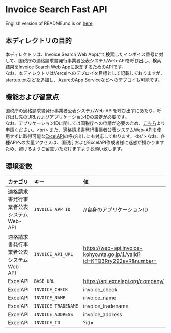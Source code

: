 # Invoice Search Fast API

English version of README.md is on [here](/README_EN.md)

## 本ディレクトリの目的
本ディレクトリは、Invoice Search Web Appにて検索したインボイス番号に対して、国税庁の適格請求書発行事業者公表システムWeb-APIを呼び出し、検索結果をInvoice Search Web Appに返却するためのAPIです。<br/>
なお、本ディレクトリはVercelへのデプロイを目標として記載しておりますが、startup.txtなどを追加し、AzureのApp Serviceなどへのデプロイも可能です。

## 機能および留意点
国税庁の適格請求書発行事業者公表システムWeb-APIを呼び出すにあたり、呼び出し先のURLおよびアプリケーションIDの設定が必要です。<br/>
なお、アプリケーションIDに関しては国税庁への申請が必要のため、[こちら]("https://www.invoice-kohyo.nta.go.jp/web-api/index.html")より申請ください。<br/>
また、適格請求書発行事業者公表システムWeb-APIを使用せずに取得可能な[ExcelAPI]("https://excelapi.org/docs/")の呼び出しにも対応しております。<br/>
なお、各種APIへの大量アクセスは、国税庁およびExcelAPI作成者様に迷惑が掛かりますため、避けるようご留意いただけますようお願い致します。

## 環境変数
| カテゴリ                                | キー                | 値                                                                       | 
| :-------------------------------------- | :------------------ | :----------------------------------------------------------------------- | 
| 適格請求書発行事業者公表システムWeb-API  | `INVOICE_APP_ID`    | //自身のアプリケーションID                                               | 
| 適格請求書発行事業者公表システムWeb-API  | `INVOICE_API_URL`   | https://web-api.invoice-kohyo.nta.go.jp/1/valid?id=KTQ3Rry292avR&number= | 
| ExcelAPI                                | `BASE_URL`          | https://api.excelapi.org/company/                                        | 
| ExcelAPI                                | `INVOICE_CHECK`     | invoice_check                                                            | 
| ExcelAPI                                | `INVOICE_NAME`      | invoice_name                                                             | 
| ExcelAPI                                | `INVOICE_TRADENAME` | invoice_tradename                                                        | 
| ExcelAPI                                | `INVOICE_ADDRESS`   | invoice_address                                                          | 
| ExcelAPI                                | `INVOICE_ID`        | ?id=                                                                     | 